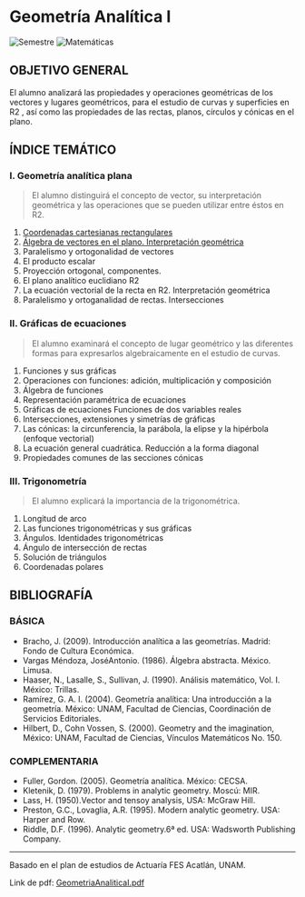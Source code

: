 # Geometría Analítica I
![Semestre](https://img.shields.io/badge/Semestre-1-white)
![Matemáticas](https://img.shields.io/badge/Campo-Matemáticas-blue)

## OBJETIVO GENERAL
El alumno analizará las propiedades y operaciones geométricas de los vectores y lugares geométricos, para el estudio de curvas y superficies en R2 , así como las propiedades de las rectas, planos, círculos y cónicas en el plano.

## ÍNDICE TEMÁTICO
### I. Geometría analítica plana
> El alumno distinguirá el concepto de vector, su interpretación geométrica y las operaciones que se pueden utilizar entre éstos en R2.

1. [Coordenadas cartesianas rectangulares](geometria_analitica_plana/coordenadas_cartesianas_rectangulares.md)
2. [Álgebra de vectores en el plano. Interpretación geométrica](geometria_analitica_plana/algebra_de_vectores_en_el_plano.md)
3. Paralelismo y ortogonalidad de vectores
4. El producto escalar
5. Proyección ortogonal, componentes.
6. El plano analítico euclidiano R2
7. La ecuación vectorial de la recta en R2. Interpretación geométrica
8. Paralelismo y ortoganalidad de rectas. Intersecciones

### II. Gráficas de ecuaciones
> El alumno examinará el concepto de lugar geométrico y las diferentes formas para expresarlos algebraicamente en el estudio de curvas.

1. Funciones y sus gráficas
2. Operaciones con funciones: adición, multiplicación y composición
3. Álgebra de funciones
4. Representación paramétrica de ecuaciones
5. Gráficas de ecuaciones Funciones de dos variables reales
6. Intersecciones, extensiones y simetrías de gráficas
7. Las cónicas: la circunferencia, la parábola, la elipse y la hipérbola (enfoque vectorial)
8. La ecuación general cuadrática. Reducción a la forma diagonal
9. Propiedades comunes de las secciones cónicas

### III. Trigonometría
> El alumno explicará la importancia de la trigonométrica.

1. Longitud de arco
2. Las funciones trigonométricas y sus gráficas
3. Ángulos. Identidades trigonométricas
4. Ángulo de intersección de rectas
5. Solución de triángulos
6. Coordenadas polares

## BIBLIOGRAFÍA
### BÁSICA
- Bracho, J. (2009). Introducción analítica a las geometrías. Madrid: Fondo de Cultura Económica.
- Vargas Méndoza, JoséAntonio. (1986). Álgebra abstracta. México. Limusa.
- Haaser, N., Lasalle, S., Sullivan, J. (1990). Análisis matemático, Vol. I. México: Trillas.
- Ramírez, G. A. I. (2004). Geometría analítica: Una introducción a la geometría. México: UNAM,
Facultad de Ciencias, Coordinación de Servicios Editoriales.
- Hilbert, D., Cohn Vossen, S. (2000). Geometry and the imagination, México: UNAM, Facultad de Ciencias,
Vínculos Matemáticos No. 150.

### COMPLEMENTARIA
- Fuller, Gordon. (2005). Geometría analítica. México: CECSA.
- Kletenik, D. (1979). Problems in analytic geometry. Moscú: MIR.
- Lass, H. (1950).Vector and tensoy analysis, USA: McGraw Hill.
- Preston, G.C., Lovaglia, A.R. (1995). Modern analytic geometry. USA: Harper and Row.
- Riddle, D.F. (1996). Analytic geometry.6ª ed. USA: Wadsworth Publishing Company.

<hr>

Basado en el plan de estudios de Actuaría FES Acatlán, UNAM.

Link de pdf: [GeometriaAnaliticaI.pdf](https://www.acatlan.unam.mx/files/PlanesDeEstudio/Actuaria/1/GeometriaAnaliticaI.pdf)
